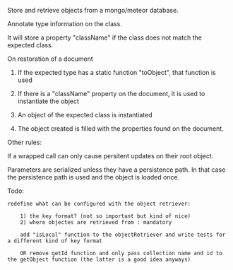 Store and retrieve objects from a mongo/meteor database.

Annotate type information on the class.

 It will store a property "className" if the class does not match the expected class.


On restoration of a document

1) If the expected type has a static function "toObject", that function is used

2) If there is a "className" property on the document, it is used to instantiate the object

3) An object of the expected class is instantiated

4) The object created is filled with the properties found on the document.

Other rules:

If a wrapped call can only cause persitent updates on their root object.

Parameters are serialized unless they have a persistence path. In that case the persistence path is used and the object is loaded once.

Todo:

	redefine what can be configured with the object retriever:

		1) the key format? (not so important but kind of nice)
		2) where objectes are retrieved from : mandatory

		add "isLocal" function to the objectRetriever and write tests for a different kind of key format

		OR remove getId function and only pass collection name and id to the getObject function (the latter is a good idea anyways)